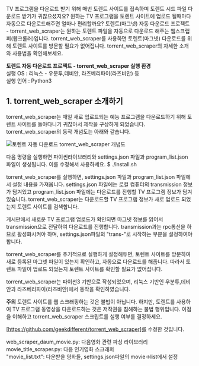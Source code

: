 TV 프로그램을 다운로드 받기 위해 매번 토렌트 사이트를 접속하며 토렌트 시드 파일 다운로드 받기가 귀찮으셨지요?
원하는 TV 프로그램을 토렌트 사이트에 업로드 될때마다 자동으로 다운로드해주면 얼마나 편리할까요?
토렌트(마그넷) 자동 다운로드 프로젝트 - torrent_web_scraper는 원하는 토렌트 파일을 자동으로 다운로드 해주는
웹스크랩퍼(웹크롤러)입니다. torrent_web_scraper를 사용하면 토렌트(마그넷) 다운로드를 위해 토렌트 사이트를
방문할 필요가 없어집니다. torrent_web_scraper의 자세한 소개와 사용법을 확인해보세요.

**토렌트 자동 다운로드 프로젝트 - torrent_web_scraper 실행 환경**  
실행 OS : 리눅스 - 우분투,데비안, 라즈베리파이(라즈비안) 등   
실행 언어 : Python3

## 1. torrent_web_scraper 소개하기

torrent_web_scraper는 매일 새로 업로드되는 예능 프로그램을 다운로드하기
위해 토렌트 사이트를 돌아다니기 귀찮아서 제작을 구상하게 되었습니다. 
torrent_web_scraper의 동작 개념도는 아래와 같습니다.  


![토렌트 자동 다운로드 torrent_web_scraper 개념도](https://geeksvoyage.com/assets/images/2018-09-16-torrent-web-scraper-2-concept.jpg       )

다음 명령을 실행하면 파이썬라이브러리와 settings.json 파일과 program_list.json 파일이 생성됩니다. 이를 수정해서 사용하세요.
 $ ./install.sh

torrent_web_scraper를 실행하면, settings.json 파일과 program_list.json 파일에서 설정 내용을 
가져옵니다. settings.json 파일에는 로컬 컴퓨터의 transmission 정보가 담겨있고 
program_list.json 파일에는 다운로드를 진행할 TV 프로그램 정보가 담겨있습니다. 
torrent_web_scraper는 다운로드할 TV 프로그램 정보가 새로 업로드 되었는지 토렌트 사이트를 검색합니다. 

게시판에서 새로운 TV 프로그램 업로드가 확인되면 마그넷 정보를 읽어서 transmission으로 전달하여 다운로드를 진행합니다.
transmission과는 rpc통신을 하므로 활성화시켜야 하며, settings.json파일의 "trans-"로 시작하는 부분을 설정하여야 합니다.


torrent_web_scraper를 주기적으로 실행하게 설정해두면, 토렌트 사이트를 방문하여 새로 등록된 마그넷 파일이 있는지 확인하고,
자동으로 다운로드를 해줍니다. 따라서 토렌트 파일이 업로드 되었는지 토렌트 사이트를 확인할 필요가 없어집니다.

torrent_web_scraper는 파이썬3 기반으로 작성되었으며, 리눅스 기반인 우분투,데비안과 라즈베리파이(라즈비안)에서 동작을
확인하였습니다.

**주의** 토렌트 사이트를 웹 스크래핑하는 것은 불법이 아닙니다. 하지만, 토렌트를 사용하여 TV 프로그램 동영상을
다운로드하는 것은 저작권을 침해하는 불법 행위입니다. 이점을 이해하고 torrent_web_scraper 스크립트를 실행 여부를 결정하세요.

[https://github.com/geekdifferent/torrent_web_scraper]를 수정한 것입니다. 

web_scraper_daum_movie.py: 다음영화 관련 파싱 라이브러리  
movie_title_scraper.py: 다음 인기영화 스크래퍼  
"movie_list.txt": 다운받을 영화들, settings.json파일의 movie->list에서 설정     

